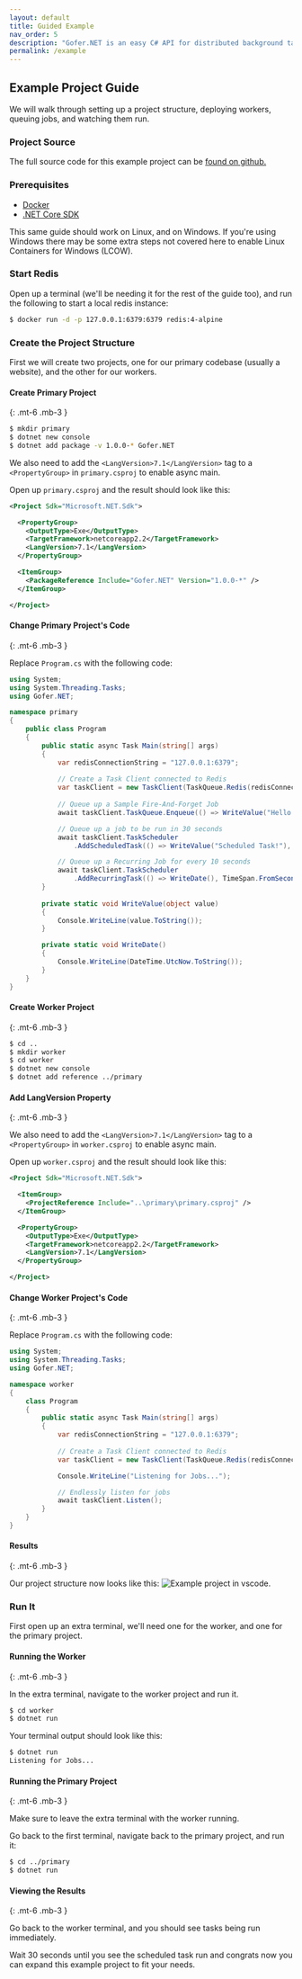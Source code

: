 ```yaml
---
layout: default
title: Guided Example
nav_order: 5
description: "Gofer.NET is an easy C# API for distributed background tasks/jobs for .NET Core."
permalink: /example
---
```


## Example Project Guide

We will walk through setting up a project structure, deploying workers, queuing jobs, and watching them run.

### Project Source

The full source code for this example project can be [found on github.](https://github.com/brthor/Gofer.NET/tree/master/Documentation/example)

### Prerequisites

 - [Docker](https://docs.docker.com/install/)
 - [.NET Core SDK](https://dotnet.microsoft.com/download)

This same guide should work on Linux, and on Windows. If you're using Windows there may be some extra steps not covered here to enable Linux Containers for Windows (LCOW).

### Start Redis

Open up a terminal (we'll be needing it for the rest of the guide too), and run the following to start a local redis instance:

```bash
$ docker run -d -p 127.0.0.1:6379:6379 redis:4-alpine
```

### Create the Project Structure

First we will create two projects, one for our primary codebase (usually a website), and the other for our workers.

#### Create Primary Project
{: .mt-6 .mb-3 }

```bash
$ mkdir primary
$ dotnet new console
$ dotnet add package -v 1.0.0-* Gofer.NET 
```

We also need to add the `<LangVersion>7.1</LangVersion>` tag to a `<PropertyGroup>` in `primary.csproj` to enable async main.

Open up `primary.csproj` and the result should look like this:
```xml
<Project Sdk="Microsoft.NET.Sdk">

  <PropertyGroup>
    <OutputType>Exe</OutputType>
    <TargetFramework>netcoreapp2.2</TargetFramework>
    <LangVersion>7.1</LangVersion>
  </PropertyGroup>

  <ItemGroup>
    <PackageReference Include="Gofer.NET" Version="1.0.0-*" />
  </ItemGroup>

</Project>
```

#### Change Primary Project's Code
{: .mt-6 .mb-3 }

Replace `Program.cs` with the following code:

```c#
using System;
using System.Threading.Tasks;
using Gofer.NET;

namespace primary
{
    public class Program
    {
        public static async Task Main(string[] args)
        {
            var redisConnectionString = "127.0.0.1:6379";
            
            // Create a Task Client connected to Redis
            var taskClient = new TaskClient(TaskQueue.Redis(redisConnectionString));
            
            // Queue up a Sample Fire-And-Forget Job
            await taskClient.TaskQueue.Enqueue(() => WriteValue("Hello World!"));

            // Queue up a job to be run in 30 seconds
            await taskClient.TaskScheduler
                .AddScheduledTask(() => WriteValue("Scheduled Task!"), TimeSpan.FromSeconds(30));

            // Queue up a Recurring Job for every 10 seconds
            await taskClient.TaskScheduler
                .AddRecurringTask(() => WriteDate(), TimeSpan.FromSeconds(10), "my-recurring-job");
        }
        
        private static void WriteValue(object value)
        {
            Console.WriteLine(value.ToString());
        }

        private static void WriteDate()
        {
            Console.WriteLine(DateTime.UtcNow.ToString());
        }
    }
}
```

#### Create Worker Project
{: .mt-6 .mb-3 }

```bash
$ cd ..
$ mkdir worker
$ cd worker
$ dotnet new console
$ dotnet add reference ../primary
```

#### Add LangVersion Property
{: .mt-6 .mb-3 }

We also need to add the `<LangVersion>7.1</LangVersion>` tag to a `<PropertyGroup>` in `worker.csproj` to enable async main.

Open up `worker.csproj` and the result should look like this:
```xml
<Project Sdk="Microsoft.NET.Sdk">

  <ItemGroup>
    <ProjectReference Include="..\primary\primary.csproj" />
  </ItemGroup>

  <PropertyGroup>
    <OutputType>Exe</OutputType>
    <TargetFramework>netcoreapp2.2</TargetFramework>
    <LangVersion>7.1</LangVersion>
  </PropertyGroup>

</Project>
```

#### Change Worker Project's Code
{: .mt-6 .mb-3 }

Replace `Program.cs` with the following code:

```c#
using System;
using System.Threading.Tasks;
using Gofer.NET;

namespace worker
{
    class Program
    {
        public static async Task Main(string[] args)
        {
            var redisConnectionString = "127.0.0.1:6379";
            
            // Create a Task Client connected to Redis
            var taskClient = new TaskClient(TaskQueue.Redis(redisConnectionString));

            Console.WriteLine("Listening for Jobs...");

            // Endlessly listen for jobs
            await taskClient.Listen();
        }
    }
}
```

#### Results
{: .mt-6 .mb-3 }

Our project structure now looks like this:
![Example project in vscode.](./img/example-project-vs-code.jpg 'Example project in vscode.')

### Run It

First open up an extra terminal, we'll need one for the worker, and one for the primary project.

#### Running the Worker
{: .mt-6 .mb-3 }

In the extra terminal, navigate to the worker project and run it.
```bash
$ cd worker
$ dotnet run
```

Your terminal output should look like this:
```bash
$ dotnet run
Listening for Jobs...
```

#### Running the Primary Project
{: .mt-6 .mb-3 }

Make sure to leave the extra terminal with the worker running.

Go back to the first terminal, navigate back to the primary project, and run it:
```bash
$ cd ../primary
$ dotnet run
```

#### Viewing the Results
{: .mt-6 .mb-3 }

Go back to the worker terminal, and you should see tasks being run immediately.

Wait 30 seconds until you see the scheduled task run and congrats now you can expand this example project to fit your needs.
